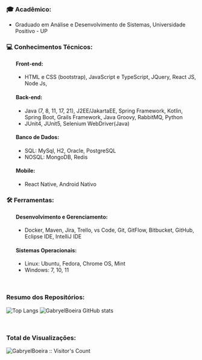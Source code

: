 <div>
    <h3>🎓 Acadêmico:</h3>        
    <p style="margin-left:5%">
        <ul>
            <li> Graduado em Análise e Desenvolvimento de Sistemas, Universidade Positivo - UP </li>
        </ul>        
    </p>        
</div>
<div>
    <h3>💻 Conhecimentos Técnicos: </h3>
    <div style="margin-left:5%">
        <h4 style="align:left">Front-end: </h4>
        <ul>
            <li>HTML e CSS (bootstrap), JavaScript e TypeScript, JQuery, React JS, Node Js, </li>
        </ul>
        <h4>Back-end: </h4>
        <ul>
            <li> Java (7, 8, 11, 17, 21), J2EE/JakartaEE, Spring Framework, Kotlin, Spring Boot, Grails Framework, Java Groovy, RabbitMQ, Python </li>
            <li> JUnit4, JUnit5, Selenium WebDriver(Java) </li>
        </ul>
        <h4>Banco de Dados: </h4>
        <ul>
            <li>SQL: MySql, H2, Oracle, PostgreSQL </li>
            <li>NOSQL: MongoDB, Redis</li>
        </ul>
        <h4>Mobile: </h4>
        <ul>
            <li>React Native, Android Nativo</li>
        </ul>
    </div>
</div>
<div>
    <h3>🛠️ Ferramentas: </h3>
    <div style="margin-left:5%">
        <h4 style="align:left">Desenvolvimento e Gerenciamento: </h4>
        <ul>
            <li>Docker, Maven, Jira, Trello, vs Code, Git, GitFlow, Bitbucket, GitHub, Eclipse IDE, IntelliJ IDE </li>
        </ul>
        <h4 style="align:left">Sistemas Operacionais: </h4>
        <ul>
            <li>Linux: Ubuntu, Fedora, Chrome OS, Mint </li>
            <li>Windows: 7, 10, 11 </li>
        </ul>
    </div>
</div>
</br>


### Resumo dos Repositórios: 

![Top Langs](https://github-readme-stats.vercel.app/api/top-langs/?username=GabryelBoeira&layout=compact)
![GabryelBoeira GitHub stats](https://github-readme-stats.vercel.app/api?username=GabryelBoeira&hide=contribs&rank_icon=github&show_icons=true)

</br>
<div>
    <h3><b>Total de Visualizações: </b></h3>    
    <img src="https://profile-counter.deno.dev/GabryelBoeira/count.svg" alt="GabryelBoeira :: Visitor's Count"/>
</div>

<!--
**GabryelBoeira/GabryelBoeira** is a ✨ _special_ ✨ repository because its `README.md` (this file) appears on your GitHub profile.
-->


